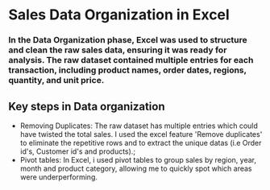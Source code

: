 # Sales Data Organization in Excel
### In the Data Organization phase, Excel was used to structure and clean the raw sales data, ensuring it was ready for analysis. The raw dataset contained multiple entries for each transaction, including product names, order dates, regions, quantity, and unit price.
## Key steps in Data organization
- Removing Duplicates: The raw dataset has multiple entries which could have twisted the total sales. I used the excel feature 'Remove duplicates' to eliminate the repetitive rows and to extract the unique datas (i.e Order id's, Customer id's and products).;
- Pivot tables: In Excel, i used pivot tables to group sales by region, year, month and product category, allowing me to quickly spot which areas were underperforming.
